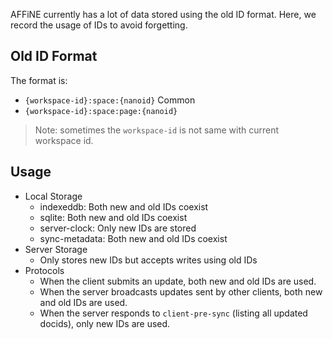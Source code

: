 AFFiNE currently has a lot of data stored using the old ID format. Here, we record the usage of IDs to avoid forgetting.

## Old ID Format

The format is:

- `{workspace-id}:space:{nanoid}` Common
- `{workspace-id}:space:page:{nanoid}`

> Note: sometimes the `workspace-id` is not same with current workspace id.

## Usage

- Local Storage
  - indexeddb: Both new and old IDs coexist
  - sqlite: Both new and old IDs coexist
  - server-clock: Only new IDs are stored
  - sync-metadata: Both new and old IDs coexist
- Server Storage
  - Only stores new IDs but accepts writes using old IDs
- Protocols
  - When the client submits an update, both new and old IDs are used.
  - When the server broadcasts updates sent by other clients, both new and old IDs are used.
  - When the server responds to `client-pre-sync` (listing all updated docids), only new IDs are used.
